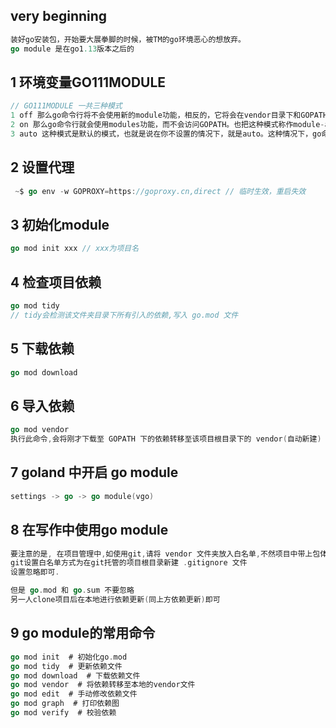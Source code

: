 ## very beginning

```go
装好go安装包，开始要大展拳脚的时候，被TM的go环境恶心的想放弃。
go module 是在go1.13版本之后的
```

## 1 环境变量GO111MODULE

```go
// GO111MODULE 一共三种模式
1 off 那么go命令行将不会使用新的module功能，相反的，它将会在vendor目录下和GOPATH目录中查找依赖包。也把这种模式叫GOPATH模式。
2 on 那么go命令行就会使用modules功能，而不会访问GOPATH。也把这种模式称作module-aware模式，这种模式下，GOPATH不再在build时扮演导入的角色，但是尽管如此，它还是承担着存储下载依赖包的角色。它会将依赖包放在GOPATH/pkg/mod目录下。
3 auto 这种模式是默认的模式，也就是说在你不设置的情况下，就是auto。这种情况下，go命令行会根据当前目录来决定是否启用module功能。只有当当前目录在GOPATH/src目录之外而且当前目录包含go.mod文件或者其子目录包含go.mod文件才会启用。
```

## 2 设置代理

```go
 ~$ go env -w GOPROXY=https://goproxy.cn,direct // 临时生效，重启失效
```

## 3 初始化module

```go
go mod init xxx // xxx为项目名
```

## 4 检查项目依赖

```go
go mod tidy
// tidy会检测该文件夹目录下所有引入的依赖,写入 go.mod 文件
```

## 5 下载依赖

```go
go mod download
```

## 6 导入依赖

```go
go mod vendor
执行此命令,会将刚才下载至 GOPATH 下的依赖转移至该项目根目录下的 vendor(自动新建) 文件夹下
```

## 7 goland 中开启 go module

```go
settings -> go -> go module(vgo)
```

## 8 在写作中使用go module

```go
要注意的是, 在项目管理中,如使用git,请将 vendor 文件夹放入白名单,不然项目中带上包体积会很大
git设置白名单方式为在git托管的项目根目录新建 .gitignore 文件
设置忽略即可.

但是 go.mod 和 go.sum 不要忽略
另一人clone项目后在本地进行依赖更新(同上方依赖更新)即可
```

## 9 go module的常用命令

```go
go mod init  # 初始化go.mod
go mod tidy  # 更新依赖文件
go mod download  # 下载依赖文件
go mod vendor  # 将依赖转移至本地的vendor文件
go mod edit  # 手动修改依赖文件
go mod graph  # 打印依赖图
go mod verify  # 校验依赖
```

